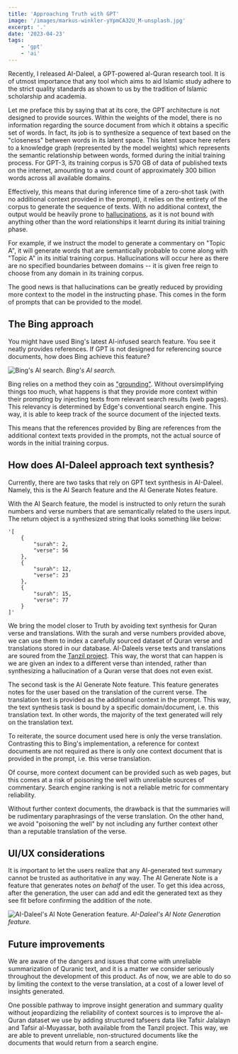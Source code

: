 ```yaml
---
title: 'Approaching Truth with GPT'
image: '/images/markus-winkler-yYpmCA32U_M-unsplash.jpg'
excerpt: '.'
date: '2023-04-23'
tags: 
    - 'gpt'
    - 'ai'
---
```

Recently, I released AI-Daleel, a GPT-powered al-Quran research tool. It is of utmost importance that any tool which aims to aid Islamic study adhere to the strict quality standards as shown to us by the tradition of Islamic scholarship and academia.

Let me preface this by saying that at its core, the GPT architecture is not designed to provide sources. Within the weights of the model, there is no information regarding the source document from which it obtains a specific set of words. In fact, its job is to synthesize a sequence of text based on the "closeness" between words in its latent space. This latent space here refers to a knowledge graph (represented by the model weights) which represents the semantic relationship between words, formed during the initial training process. For GPT-3, its training corpus is 570 GB of data of published texts on the internet, amounting to a word count of approximately 300 billion words across all available domains.

Effectively, this means that during inference time of a zero-shot task (with no additional context provided in the prompt), it relies on the entirety of the corpus to generate the sequence of texts. With no additional context, the output would be heavily prone to [hallucinations](https://en.wikipedia.org/wiki/Hallucination_(artificial_intelligence)), as it is not bound with anything other than the word relationships it learnt during its initial training phase.

For example, if we instruct the model to generate a commentary on "Topic A", it will generate words that are semantically probable to come along with "Topic A" in its initial training corpus. Hallucinations will occur here as there are no specified boundaries between domains -- it is given free reign to choose from any domain in its training corpus.

The good news is that hallucinations can be greatly reduced by providing more context to the model in the instructing phase. This comes in the form of prompts that can be provided to the model.

## The Bing approach
You might have used Bing's latest AI-infused search feature. You see it neatly provides references. If GPT is not designed for referencing source documents, how does Bing achieve this feature?

![Bing's AI search.](/images/bing-ai.jpg)
*Bing's AI search.*

Bing relies on a method they coin as ["grounding"](https://www.searchenginejournal.com/how-bing-ai-search-uses-web-content/480643/). Without oversimplifying things too much, what happens is that they provide more context within their prompting by injecting texts from relevant search results (web pages). This relevancy is determined by Edge's conventional search engine. This way, it is able to keep track of the source document of the injected texts. 

This means that the references provided by Bing are references from the additional context texts provided in the prompts, not the actual source of words in the initial training corpus.

## How does AI-Daleel approach text synthesis?
Currently, there are two tasks that rely on GPT text synthesis in AI-Daleel. Namely, this is the AI Search feature and the AI Generate Notes feature.

With the AI Search feature, the model is instructed to only return the surah numbers and verse numbers that are semantically related to the users input. The return object is a synthesized string that looks something like below:

```
'[
    {
        "surah": 2,
        "verse": 56
    },
    {
        "surah": 12,
        "verse": 23
    },
    {
        "surah": 15,
        "verse": 77
    }
]'
```

We bring the model closer to Truth by avoiding text synthesis for Quran verse and translations. With the surah and verse numbers provided above, we can use them to index a carefully sourced dataset of Quran verse and translations stored in our database. AI-Daleels verse texts and translations are soured from the [Tanzil project](https://tanzil.net/docs/). This way, the worst that can happen is we are given an index to a different verse than intended, rather than synthesizing a hallucination of a Quran verse that does not even exist.

The second task is the AI Generate Note feature. This feature generates notes for the user based on the translation of the current verse. The translation text is provided as the additional context in the prompt. This way, the text synthesis task is bound by a specific domain/document, i.e. this translation text. In other words, the majority of the text generated will rely on the translation text.

To reiterate, the source document used here is only the verse translation. Contrasting this to Bing's implementation, a reference for context documents are not required as there is only one context document that is provided in the prompt, i.e. this verse translation.

Of course, more context document can be provided such as web pages, but this comes at a risk of poisoning the well with unreliable sources of commentary. Search engine ranking is not a reliable metric for commentary reliability.

Without further context documents, the drawback is that the summaries will be rudimentary paraphrasings of the verse translation. On the other hand, we avoid "poisoning the well" by not including any further context other than a reputable translation of the verse.

## UI/UX considerations
It is important to let the users realize that any AI-generated text summary cannot be trusted as authoritative in any way. The AI Generate Note is a feature that generates notes _on behalf_ of the user. To get this idea across, after the generation, the user can add and edit the generated text as they see fit before confirming the addition of the note.

![AI-Daleel's AI Note Generation feature.](/images/aai-daleel-notes-generation.jpg)
*AI-Daleel's AI Note Generation feature.*

## Future improvements
We are aware of the dangers and issues that come with unreliable summarization of Quranic text, and it is a matter we consider seriously throughout the development of this product. As of now, we are able to do so by limiting the context to the verse translation, at a cost of a lower level of insights generated.

One possible pathway to improve insight generation and summary quality without jeopardizing the reliability of context sources is to improve the al-Quran dataset we use by adding structured tafseers data like Tafsir Jalalayn and Tafsir al-Muyassar, both available from the Tanzil project. This way, we are able to prevent unreliable, non-structured documents like the documents that would return from a search engine.
